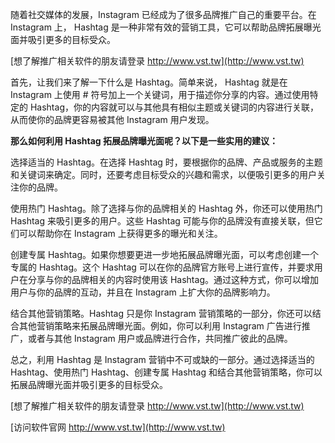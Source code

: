 随着社交媒体的发展，Instagram 已经成为了很多品牌推广自己的重要平台。在 Instagram 上， Hashtag 是一种非常有效的营销工具，它可以帮助品牌拓展曝光面并吸引更多的目标受众。

[想了解推广相关软件的朋友请登录 http://www.vst.tw](http://www.vst.tw)

首先，让我们来了解一下什么是 Hashtag。简单来说， Hashtag 就是在 Instagram 上使用 # 符号加上一个关键词，用于描述你分享的内容。通过使用特定的 Hashtag，你的内容就可以与其他具有相似主题或关键词的内容进行关联，从而使你的品牌更容易被其他 Instagram 用户发现。

**那么如何利用 Hashtag 拓展品牌曝光面呢？以下是一些实用的建议：**

选择适当的 Hashtag。在选择 Hashtag 时，要根据你的品牌、产品或服务的主题和关键词来确定。同时，还要考虑目标受众的兴趣和需求，以便吸引更多的用户关注你的品牌。

使用热门 Hashtag。除了选择与你的品牌相关的 Hashtag 外，你还可以使用热门 Hashtag 来吸引更多的用户。这些 Hashtag 可能与你的品牌没有直接关联，但它们可以帮助你在 Instagram 上获得更多的曝光和关注。

创建专属 Hashtag。如果你想要更进一步地拓展品牌曝光面，可以考虑创建一个专属的 Hashtag。这个 Hashtag 可以在你的品牌官方账号上进行宣传，并要求用户在分享与你的品牌相关的内容时使用该 Hashtag。通过这种方式，你可以增加用户与你的品牌的互动，并且在 Instagram 上扩大你的品牌影响力。

结合其他营销策略。Hashtag 只是你 Instagram 营销策略的一部分，你还可以结合其他营销策略来拓展品牌曝光面。例如，你可以利用 Instagram 广告进行推广，或者与其他 Instagram 用户或品牌进行合作，共同推广彼此的品牌。

总之，利用 Hashtag 是 Instagram 营销中不可或缺的一部分。通过选择适当的 Hashtag、使用热门 Hashtag、创建专属 Hashtag 和结合其他营销策略，你可以拓展品牌曝光面并吸引更多的目标受众。

[想了解推广相关软件的朋友请登录 http://www.vst.tw](http://www.vst.tw)


[访问软件官网 http://www.vst.tw](http://www.vst.tw)
